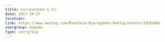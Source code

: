 ```yaml
---
title: Carcassonne & Co.
date: 2017-10-27
location: 
link: https://www.meetup.com/Mannheim-Boardgames-Meetup/events/243586608/
usergroup: bogama
type: usergroup
---
```


